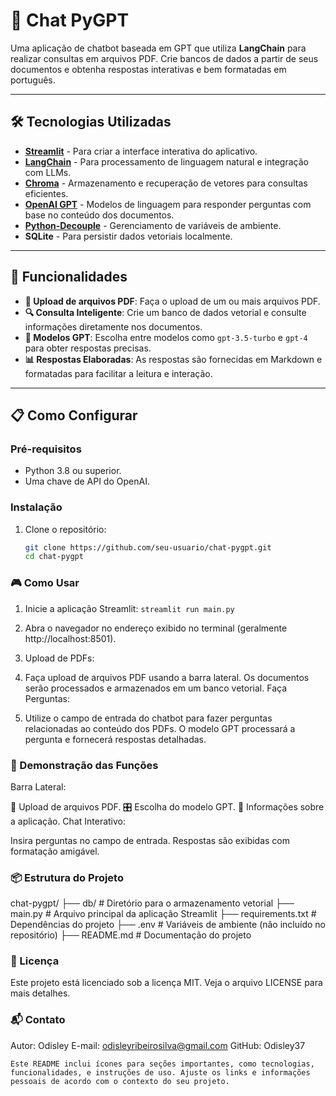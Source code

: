 # 🤖 Chat PyGPT

Uma aplicação de chatbot baseada em GPT que utiliza **LangChain** para realizar consultas em arquivos PDF. Crie bancos de dados a partir de seus documentos e obtenha respostas interativas e bem formatadas em português.

---

## 🛠️ Tecnologias Utilizadas

- **[Streamlit](https://streamlit.io/)** - Para criar a interface interativa do aplicativo.
- **[LangChain](https://langchain.com/)** - Para processamento de linguagem natural e integração com LLMs.
- **[Chroma](https://www.trychroma.com/)** - Armazenamento e recuperação de vetores para consultas eficientes.
- **[OpenAI GPT](https://openai.com/)** - Modelos de linguagem para responder perguntas com base no conteúdo dos documentos.
- **[Python-Decouple](https://pypi.org/project/python-decouple/)** - Gerenciamento de variáveis de ambiente.
- **SQLite** - Para persistir dados vetoriais localmente.

---

## 🚀 Funcionalidades

- **📂 Upload de arquivos PDF**: Faça o upload de um ou mais arquivos PDF.
- **🔍 Consulta Inteligente**: Crie um banco de dados vetorial e consulte informações diretamente nos documentos.
- **🤝 Modelos GPT**: Escolha entre modelos como `gpt-3.5-turbo` e `gpt-4` para obter respostas precisas.
- **📊 Respostas Elaboradas**: As respostas são fornecidas em Markdown e formatadas para facilitar a leitura e interação.

---

## 📋 Como Configurar

### Pré-requisitos

- Python 3.8 ou superior.
- Uma chave de API do OpenAI.

### Instalação

1. Clone o repositório:
   ```bash
   git clone https://github.com/seu-usuario/chat-pygpt.git
   cd chat-pygpt
### 🎮 Como Usar
1. Inicie a aplicação Streamlit:
```streamlit run main.py```
2. Abra o navegador no endereço exibido no terminal (geralmente http://localhost:8501).

3. Upload de PDFs:

4. Faça upload de arquivos PDF usando a barra lateral.
Os documentos serão processados e armazenados em um banco vetorial.
Faça Perguntas:

5. Utilize o campo de entrada do chatbot para fazer perguntas relacionadas ao conteúdo dos PDFs.
O modelo GPT processará a pergunta e fornecerá respostas detalhadas.
### 🧩 Demonstração das Funções
Barra Lateral:

📂 Upload de arquivos PDF.
🎛️ Escolha do modelo GPT.
📑 Informações sobre a aplicação.
Chat Interativo:

Insira perguntas no campo de entrada.
Respostas são exibidas com formatação amigável.

### 📦 Estrutura do Projeto
chat-pygpt/
├── db/                       # Diretório para o armazenamento vetorial
├── main.py                   # Arquivo principal da aplicação Streamlit
├── requirements.txt          # Dependências do projeto
├── .env                      # Variáveis de ambiente (não incluído no repositório)
├── README.md                 # Documentação do projeto

### 📝 Licença

Este projeto está licenciado sob a licença MIT. Veja o arquivo LICENSE para mais detalhes.

### 📬 Contato
Autor: Odisley
E-mail: odisleyribeirosilva@gmail.com
GitHub: Odisley37


````Este README inclui ícones para seções importantes, como tecnologias, funcionalidades, e instruções de uso. Ajuste os links e informações pessoais de acordo com o contexto do seu projeto.````

